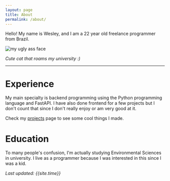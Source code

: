 ```yaml
---
layout: page
title: About
permalink: /about/
---
```


Hello! My name is Wesley, and I am a 22 year old freelance programmer from Brazil.

![my ugly ass face](https://github.com/wesley950.png)

*Cute cat that roams my university :)*

---

# Experience

My main specialty is backend programming using the Python programming language and FastAPI. I have also done frontend for a few projects but I don't count that since I don't really enjoy or am very good at it.

Check my [projects](/projects/) page to see some cool things I made.

# Education

To many people's confusion, I'm actually studying Environmental Sciences in university. I live as a programmer because I was interested in this since I was a kid.

*Last updated: {{site.time}}*